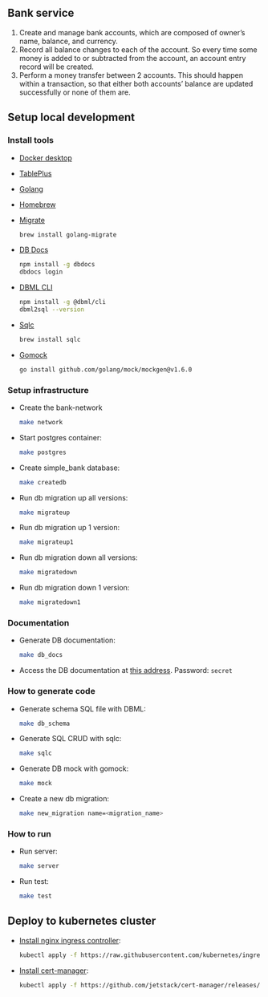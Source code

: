 ## Bank service

1. Create and manage bank accounts, which are composed of owner’s name, balance, and currency.
2. Record all balance changes to each of the account. So every time some money is added to or subtracted from the account, an account entry record will be created.
3. Perform a money transfer between 2 accounts. This should happen within a transaction, so that either both accounts’ balance are updated successfully or none of them are.

## Setup local development

### Install tools

- [Docker desktop](https://www.docker.com/products/docker-desktop)
- [TablePlus](https://tableplus.com/)
- [Golang](https://golang.org/)
- [Homebrew](https://brew.sh/)
- [Migrate](https://github.com/golang-migrate/migrate/tree/master/cmd/migrate)

  ```bash
  brew install golang-migrate
  ```

- [DB Docs](https://dbdocs.io/docs)

  ```bash
  npm install -g dbdocs
  dbdocs login
  ```

- [DBML CLI](https://www.dbml.org/cli/#installation)

  ```bash
  npm install -g @dbml/cli
  dbml2sql --version
  ```

- [Sqlc](https://github.com/kyleconroy/sqlc#installation)

  ```bash
  brew install sqlc
  ```

- [Gomock](https://github.com/golang/mock)

  ```bash
  go install github.com/golang/mock/mockgen@v1.6.0
  ```

### Setup infrastructure

- Create the bank-network

  ```bash
  make network
  ```

- Start postgres container:

  ```bash
  make postgres
  ```

- Create simple_bank database:

  ```bash
  make createdb
  ```

- Run db migration up all versions:

  ```bash
  make migrateup
  ```

- Run db migration up 1 version:

  ```bash
  make migrateup1
  ```

- Run db migration down all versions:

  ```bash
  make migratedown
  ```

- Run db migration down 1 version:

  ```bash
  make migratedown1
  ```

### Documentation

- Generate DB documentation:

  ```bash
  make db_docs
  ```

- Access the DB documentation at [this address](https://dbdocs.io/techschool.guru/simple_bank). Password: `secret`

### How to generate code

- Generate schema SQL file with DBML:

  ```bash
  make db_schema
  ```

- Generate SQL CRUD with sqlc:

  ```bash
  make sqlc
  ```

- Generate DB mock with gomock:

  ```bash
  make mock
  ```

- Create a new db migration:

  ```bash
  make new_migration name=<migration_name>
  ```

### How to run

- Run server:

  ```bash
  make server
  ```

- Run test:

  ```bash
  make test
  ```

## Deploy to kubernetes cluster

- [Install nginx ingress controller](https://kubernetes.github.io/ingress-nginx/deploy/#aws):

  ```bash
  kubectl apply -f https://raw.githubusercontent.com/kubernetes/ingress-nginx/controller-v0.48.1/deploy/static/provider/aws/deploy.yaml
  ```

- [Install cert-manager](https://cert-manager.io/docs/installation/kubernetes/):

  ```bash
  kubectl apply -f https://github.com/jetstack/cert-manager/releases/download/v1.4.0/cert-manager.yaml
  ```